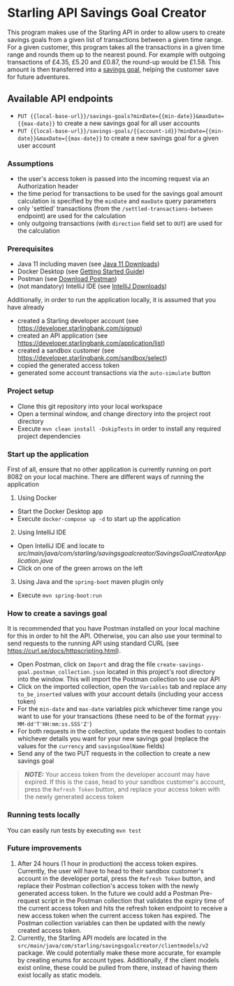 # Starling API Savings Goal Creator

This program makes use of the Starling API in order to allow users to create savings goals from a given list of transactions between a given time range.
For a given customer, this program takes all the transactions in a given time range and rounds them up to the nearest pound. 
For example with outgoing transactions of £4.35, £5.20 and £0.87, the round-up would be £1.58. 
This amount is then transferred into a [savings goal](https://www.starlingbank.com/blog/introducing-goals/), helping the customer save for future adventures.

## Available API endpoints
- `PUT {{local-base-url}}/savings-goals?minDate={{min-date}}&maxDate={{max-date}}` to create a new savings goal for all user accounts
- `PUT {{local-base-url}}/savings-goals/{{account-id}}?minDate={{min-date}}&maxDate={{max-date}}` to create a new savings goal for a given user account


### Assumptions
- the user's access token is passed into the incoming request via an Authorization header
- the time period for transactions to be used for the savings goal amount calculation is specified by the `minDate` and `maxDate` query parameters
- only 'settled' transactions (from the `/settled-transactions-between` endpoint) are used for the calculation
- only outgoing transactions (with `direction` field set to `OUT`) are used for the calculation


### Prerequisites

- Java 11 including maven (see [Java 11 Downloads](https://www.oracle.com/java/technologies/downloads/#java11))
- Docker Desktop (see [Getting Started Guide](https://www.docker.com/get-started/))
- Postman (see [Download Postman](https://www.postman.com/downloads/))
- (not mandatory) IntelliJ IDE (see [IntelliJ Downloads](https://www.jetbrains.com/idea/download))

Additionally, in order to run the application locally, it is assumed that you have already
- created a Starling developer account (see https://developer.starlingbank.com/signup)
- created an API application (see https://developer.starlingbank.com/application/list)
- created a sandbox customer (see https://developer.starlingbank.com/sandbox/select)
- copied the generated access token
- generated some account transactions via the `auto-simulate` button


### Project setup

- Clone this git repository into your local workspace
- Open a terminal window, and change directory into the project root directory
- Execute `mvn clean install -DskipTests` in order to install any required project dependencies


### Start up the application

First of all, ensure that no other application is currently running on port 8082 on your local machine.
There are different ways of running the application

1. Using Docker
- Start the Docker Desktop app
- Execute `docker-compose up -d` to start up the application
2. Using IntelliJ IDE
- Open IntelliJ IDE and locate to *src/main/java/com/starling/savingsgoalcreator/SavingsGoalCreatorApplication.java*
- Click on one of the green arrows on the left
3. Using Java and the `spring-boot` maven plugin only
- Execute `mvn spring-boot:run` 


### How to create a savings goal

It is recommended that you have Postman installed on your local machine for this in order to hit the API. 
Otherwise, you can also use your terminal to send requests to the running API using standard CURL (see https://curl.se/docs/httpscripting.html).

- Open Postman, click on `Import` and drag the file `create-savings-goal.postman_collection.json` located in this project's root directory into the window. This will import the Postman collection to use our API
- Click on the imported collection, open the `Variables` tab and replace any `to_be_inserted` values with your account details (including your access token) 
- For the `min-date` and `max-date` variables pick whichever time range you want to use for your transactions (these need to be of the format `yyyy-MM-dd'T'HH:mm:ss.SSS'Z'`)
- For both requests in the collection, update the request bodies to contain whichever details you want for your new savings goal (replace the values for the `currency` and `savingsGoalName` fields)
- Send any of the two PUT requests in the collection to create a new savings goal
> **_NOTE:_** Your access token from the developer account may have expired. If this is the case, head to your sandbox customer's account, press the `Refresh Token` button, and replace your access token with the newly generated access token


### Running tests locally

You can easily run tests by executing `mvn test`


### Future improvements

1. After 24 hours (1 hour in production) the access token expires. Currently, the user will have to head to their sandbox customer's account in the developer portal, press the `Refresh Token` button, 
and replace their Postman collection's access token with the newly generated access token. In the future we could add a Postman Pre-request script in the Postman collection that validates the expiry time of the current access token
and hits the refresh token endpoint to receive a new access token when the current access token has expired. The Postman collection variables can then be updated with the newly created access token. 
2. Currently, the Starling API models are located in the `src/main/java/com/starling/savingsgoalcreator/clientmodels/v2` package. 
We could potentially make these more accurate, for example by creating enums for account types. Additionally, if the client models exist online, these could be pulled from there, 
instead of having them exist locally as static models.
